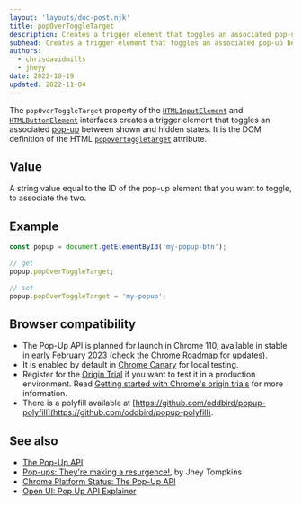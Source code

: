 ```yaml
---
layout: 'layouts/doc-post.njk'
title: popOverToggleTarget
description: Creates a trigger element that toggles an associated pop-up between shown and hidden states.
subhead: Creates a trigger element that toggles an associated pop-up between shown and hidden states.
authors:
  - chrisdavidmills
  - jheyy
date: 2022-10-19
updated: 2022-11-04
---
```


The `popOverToggleTarget` property of the [`HTMLInputElement`](https://developer.mozilla.org/docs/Web/API/HTMLInputElement) and [`HTMLButtonElement`](https://developer.mozilla.org/docs/Web/API/HTMLButtonElement) interfaces creates a trigger element that toggles an associated [pop-up](/docs/web-platform/pop-up-api/) between shown and hidden states. It is the DOM definition of the HTML [`popovertoggletarget`](/docs/web-platform/pop-up-api/popovertoggletarget-attribute) attribute.

## Value

A string value equal to the ID of the pop-up element that you want to toggle, to associate the two.

## Example

```js
const popup = document.getElementById('my-popup-btn');

// get
popup.popOverToggleTarget;

// set
popup.popOverToggleTarget = 'my-popup';
```

## Browser compatibility

* The Pop-Up API is planned for launch in Chrome 110, available in stable in early February 2023 (check the [Chrome Roadmap](https://chromestatus.com/roadmap) for updates).
* It is enabled by default in [Chrome Canary](https://www.google.com/chrome/canary/) for local testing.  
* Register for the [Origin Trial](/origintrials/#/view_trial/4500221927649968129) if you want to test it in a production environment. Read [Getting started with Chrome's origin trials](/docs/web-platform/origin-trials/) for more information.
* There is a polyfill available at [https://github.com/oddbird/popup-polyfill](https://github.com/oddbird/popup-polyfill).

## See also

* [The Pop-Up API](/docs/web-platform/pop-up-api/)
* [Pop-ups: They're making a resurgence!](/blog/pop-ups-theyre-making-a-resurgence/), by Jhey Tompkins
* [Chrome Platform Status: The Pop-Up API](https://chromestatus.com/feature/5463833265045504) 
* [Open UI: Pop Up API Explainer](https://open-ui.org/components/popup.research.explainer)